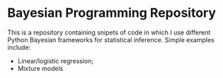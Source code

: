 # Bayesian Programming Repository

This is a repository containing snipets of code in which I use different Python Bayesian frameworks for statistical inference. Simple examples include:

- Linear/logistic regression;
- Mixture models
